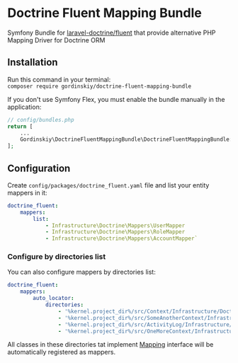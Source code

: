 # Doctrine Fluent Mapping Bundle
Symfony Bundle for [laravel-doctrine/fluent](https://github.com/laravel-doctrine/fluent)
that provide alternative PHP Mapping Driver for Doctrine ORM

## Installation
Run this command in your terminal:  
`composer require gordinskiy/doctrine-fluent-mapping-bundle`

If you don't use Symfony Flex, you must enable the bundle manually in the application:

```php
// config/bundles.php    
return [  
    ...  
    Gordinskiy\DoctrineFluentMappingBundle\DoctrineFluentMappingBundle::class => ['all' => true],  
];
```

## Configuration

Create `config/packages/doctrine_fluent.yaml` file and list your entity mappers in it:
```yml
doctrine_fluent:  
    mappers:  
        list:
            - Infrastructure\Doctrine\Mappers\UserMapper
            - Infrastructure\Doctrine\Mappers\RoleMapper
            - Infrastructure\Doctrine\Mappers\AccountMapper`
```

### Configure by directories list
You can also configure mappers by directories list:
```yml
doctrine_fluent:
    mappers:
        auto_locator:
            directories:
                - '%kernel.project_dir%/src/Context/Infrastructure/Doctrine/Mapping'
                - '%kernel.project_dir%/src/SomeAnotherContext/Infrastructure/Doctrine/Mapping'
                - '%kernel.project_dir%/src/ActivityLog/Infrastructure/Doctrine/Mapping'
                - '%kernel.project_dir%/src/OneMoreContext/Infrastructure/Doctrine/Mapping'
```
All classes in these directories tat implement [Mapping](https://github.com/laravel-doctrine/fluent/blob/1.3/src/Mapping.php) interface will be automatically registered as mappers.
